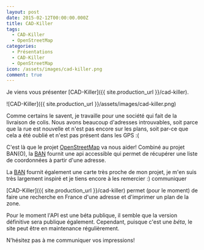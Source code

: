 ```yaml
---
layout: post
date: 2015-02-12T00:00:00.000Z
title: CAD-Killer
tags:
  - CAD-Killer
  - OpenStreetMap
categories:
  - Présentations
  - CAD-Killer
  - OpenStreetMap
icon: /assets/images/cad-killer.png
comment: true
---
```


Je viens vous présenter [CAD-Killer]({{ site.production_url }}/cad-killer).

![CAD-Killer]({{ site.production_url }}/assets/images/cad-killer.png)

Comme certains le savent, je travaille pour une société qui fait de la livraison de colis.
Nous avons beaucoup d'adresses introuvables, soit parce que la rue est nouvelle et n'est pas encore sur les plans,
soit par-ce que cela a été oublié et n'est pas présent dans les GPS :(

<!--more-->

C'est là que le projet [OpenStreetMap](http://www.openstreetmap.com) va nous aider!
Combiné au projet BAN(O), la [BAN](http://adresse.data.gouv.fr) fournit une api
accessible qui permet de récupérer une liste de coordonnées à partir d'une adresse.

La [BAN](http://adresse.data.gouv.fr) fournit également une carte très proche de mon projet,
je m'en suis très largement inspiré et je tiens encore à les remercier :)
communiquer

[CAD-Killer]({{ site.production_url }}/cad-killer) permet (pour le moment) de faire une recherche
en France d'une adresse et d'imprimer un plan de la zone.

Pour le moment l'API est une béta publique, il semble que la version définitive sera
publique également.
Cependant, puisque c'est une *béta*, le site peut être en maintenance régulièrement.

N'hésitez pas à me communiquer vos impressions!
